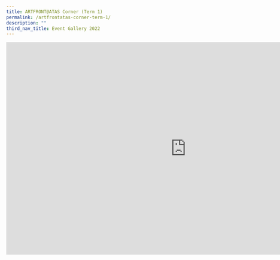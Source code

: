 ```yaml
---
title: ARTFRONT@ATAS Corner (Term 1)
permalink: /artfrontatas-corner-term-1/
description: ""
third_nav_title: Event Gallery 2022
---
```

<iframe src="https://docs.google.com/presentation/d/e/2PACX-1vRdS3_UN09EUfnj1KMKjmQ0W_fNYHsWvvYbdYoHoU-EKLxjQ4-m4x_xHQqdVm1giw82-m4VlTVD-MVe/embed?start=false&loop=false&delayms=10000" frameborder="0" width="960" height="569" allowfullscreen="true"></iframe>